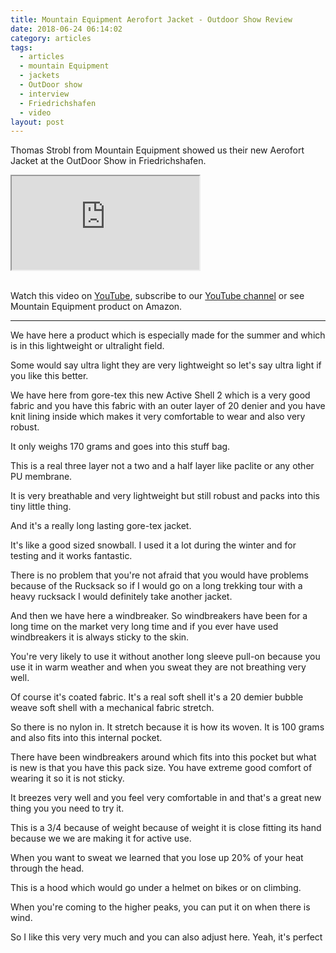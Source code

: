 ```yaml
---
title: Mountain Equipment Aerofort Jacket - Outdoor Show Review
date: 2018-06-24 06:14:02
category: articles
tags:
  - articles
  - mountain Equipment
  - jackets
  - OutDoor show
  - interview
  - Friedrichshafen
  - video
layout: post
---
```


Thomas Strobl from Mountain Equipment showed us their new Aerofort Jacket at the OutDoor Show in Friedrichshafen.

<div class="embed-responsive embed-responsive-16by9">
    <iframe class="embed-responsive-item" src="https://www.youtube.com/embed/1qulwpoE-jk"></iframe>
</div>
<br>
<!--more-->

Watch this video on <a href="https://www.youtube.com/watch?v=1qulwpoE-jk" rel="nofollow" target="_blank">YouTube</a>, subscribe to our <a target="_blank" rel="nofollow" href="https://www.youtube.com/channel/UCnO9Q_m9EaOCrHmmQIBVBNw?sub_confirmation=1">YouTube channel</a> or see Mountain Equipment product on <a target="_blank" hre="https://amzn.to/2MKU9va" rel="nofollow">Amazon</a>.

---

We have here a product which is especially made for the summer and which is in this lightweight or ultralight field.

Some would say ultra light they are very lightweight so let's say
ultra light if you like this better.

We have here from gore-tex this new Active Shell 2 which is a very good fabric and you have this fabric with an outer layer of 20 denier and you have knit lining inside which makes it very comfortable to wear and also very robust.

It only weighs 170 grams and goes into this stuff bag.

This is a real three layer not a two and a half layer like paclite or any other PU membrane.

It is very breathable and very lightweight but still robust and packs into this tiny little thing.

And it's a really long lasting gore-tex jacket.

It's like a good sized snowball. I used it a lot
during the winter and for testing and it works fantastic.

There is no problem that you're not afraid that you would have problems
because of the Rucksack so if I would go on a long trekking tour with a heavy rucksack I would definitely take another jacket.

And then we have here a windbreaker. So windbreakers have been for a long time on the market very long time and if you ever have used windbreakers it is always sticky to the skin.

You're very likely to use it without another long sleeve pull-on because you use it in warm weather and when you sweat they are not breathing very well.

Of course it's coated fabric. It's a real soft shell it's a 20 demier bubble weave soft shell with a mechanical fabric stretch.

So there is no nylon in. It stretch because it is how its woven. It is 100 grams and also fits into this internal pocket.

There have been windbreakers around which fits into this pocket but what is new is that you have this pack size. You have extreme good comfort of wearing it so it is not sticky.

It breezes very well and you feel very comfortable in and that's a great new thing you you need to try it.

This is a 3/4 because of weight because of weight it is close fitting its hand because we we are making it for active use.

When you want to sweat we learned that you lose up 20% of
your heat through the head.

This is a hood which would go under a helmet on bikes or on climbing.

When you're coming to the higher peaks, you can put it on when there is wind.

So I like this very very much and you can also adjust here. Yeah,
it's perfect
